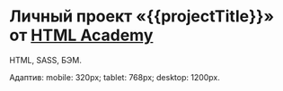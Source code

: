 # Личный проект «{{projectTitle}}» от [HTML Academy](https://htmlacademy.ru)

HTML, SASS, БЭМ.

Адаптив: 
  mobile: 320px;
  tablet: 768px;
  desktop: 1200px.



